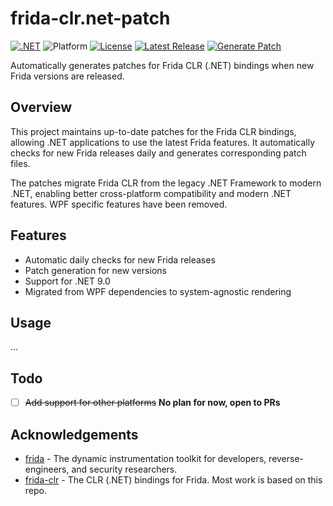 # frida-clr.net-patch

[![.NET](https://img.shields.io/badge/.NET-9.0-blue.svg)](https://dotnet.microsoft.com/download/dotnet/9.0)
![Platform](https://img.shields.io/badge/Support%20Platform-Windows-blue.svg)
[![License](https://img.shields.io/badge/License-wxWidgets-blue.svg)](https://github.com/sht2017/frida-clr.net-patch/blob/main/COPYING)
[![Latest Release](https://img.shields.io/github/v/release/sht2017/frida-clr.net-patch?label=Latest%20Release)](https://github.com/sht2017/frida-clr.net-patch/releases/latest)
[![Generate Patch](https://github.com/sht2017/frida-clr.net-patch/actions/workflows/CI.yaml/badge.svg)](https://github.com/sht2017/frida-clr.net-patch/actions/workflows/CI.yaml)

Automatically generates patches for Frida CLR (.NET) bindings when new Frida versions are released.

## Overview

This project maintains up-to-date patches for the Frida CLR bindings, allowing .NET applications to use the latest Frida features. It automatically checks for new Frida releases daily and generates corresponding patch files.

The patches migrate Frida CLR from the legacy .NET Framework to modern .NET, enabling better cross-platform compatibility and modern .NET features. WPF specific features have been removed.

## Features

- Automatic daily checks for new Frida releases
- Patch generation for new versions
- Support for .NET 9.0
- Migrated from WPF dependencies to system-agnostic rendering

## Usage

...

## Todo
- [ ] ~~Add support for other platforms~~ **No plan for now, open to PRs**

## Acknowledgements
- [frida](https://frida.re/) - The dynamic instrumentation toolkit for developers, reverse-engineers, and security researchers.
- [frida-clr](https://github.com/frida/frida-clr) - The CLR (.NET) bindings for Frida. Most work is based on this repo.